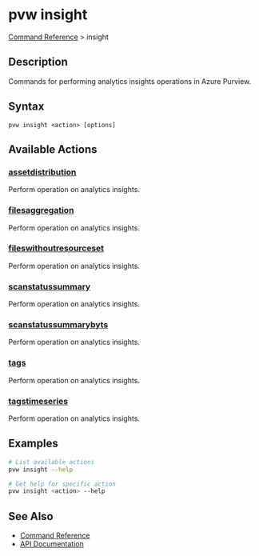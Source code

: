 # pvw insight
[Command Reference](../../README.md#command-reference) > insight

## Description
Commands for performing analytics insights operations in Azure Purview.

## Syntax
```
pvw insight <action> [options]
```

## Available Actions

### [assetdistribution](./assetdistribution.md)
Perform operation on analytics insights.

### [filesaggregation](./filesaggregation.md)
Perform operation on analytics insights.

### [fileswithoutresourceset](./fileswithoutresourceset.md)
Perform operation on analytics insights.

### [scanstatussummary](./scanstatussummary.md)
Perform operation on analytics insights.

### [scanstatussummarybyts](./scanstatussummarybyts.md)
Perform operation on analytics insights.

### [tags](./tags.md)
Perform operation on analytics insights.

### [tagstimeseries](./tagstimeseries.md)
Perform operation on analytics insights.

## Examples

```bash
# List available actions
pvw insight --help

# Get help for specific action
pvw insight <action> --help
```

## See Also

- [Command Reference](../../README.md#command-reference)
- [API Documentation](../api/index.html)
